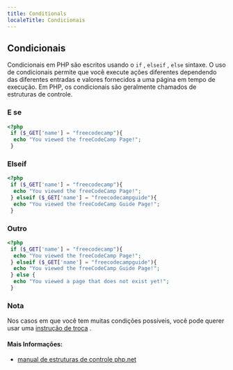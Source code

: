 ```yaml
---
title: Conditionals
localeTitle: Condicionais
---
```

## Condicionais

Condicionais em PHP são escritos usando o `if` , `elseif` , `else` sintaxe. O uso de condicionais permite que você execute ações diferentes dependendo das diferentes entradas e valores fornecidos a uma página em tempo de execução. Em PHP, os condicionais são geralmente chamados de estruturas de controle.

### E se

```PHP
<?php 
 if ($_GET['name'] = "freecodecamp"){ 
  echo "You viewed the freeCodeCamp Page!"; 
 } 
```

### Elseif

```PHP
<?php 
 if ($_GET['name'] = "freecodecamp"){ 
  echo "You viewed the freeCodeCamp Page!"; 
 } elseif ($_GET['name'] = "freecodecampguide"){ 
  echo "You viewed the freeCodeCamp Guide Page!"; 
 } 
```

### Outro

```PHP
<?php 
 if ($_GET['name'] = "freecodecamp"){ 
  echo "You viewed the freeCodeCamp Page!"; 
 } elseif ($_GET['name'] = "freecodecampguide"){ 
  echo "You viewed the freeCodeCamp Guide Page!"; 
 } else { 
  echo "You viewed a page that does not exist yet!"; 
 } 
```

### Nota

Nos casos em que você tem muitas condições possíveis, você pode querer usar uma [instrução de troca](/php/switch) .

#### Mais Informações:

*   [manual de estruturas de controle php.net](https://secure.php.net/manual/en/control-structures.elseif.php)